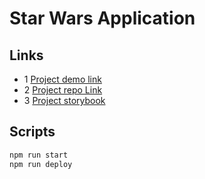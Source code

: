 # Star Wars Application

## Links
- 1 [Project demo link](https://dibrugh.github.io/star-wars-react)
- 2 [Project repo Link](https://github.com/dibrugh/star-wars-react)
- 3 [Project storybook](https://dibrugh.github.io/star-wars-react/storybook)

## Scripts
```bash
npm run start
npm run deploy
```